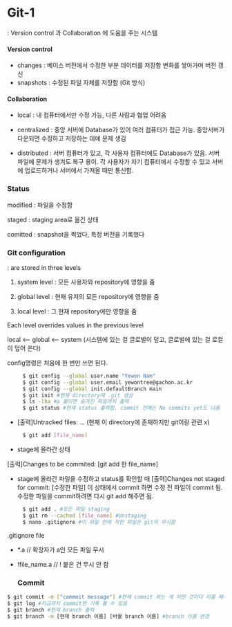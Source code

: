 # Git-1 #

: Version control 과 Collaboration 에 도움을 주는 시스템

#### Version control ####
- changes : 베이스 버전에서 수정한 부분 데이터를 저장함 변화를 쌓아가며 버전 갱신
- snapshots : 수정된 파일 자체를 저장함 (Git 방식)

#### Collaboration ####
- local : 내 컴퓨터에서만 수정 가능, 다른 사람과 협업 어려움

- centralized : 중앙 서버에 Database가 있어 여러 컴퓨터가 접근 가능. 중앙서버가 다운되면 수정하고 저장하는 데에 문제 생김

- distributed : 서버 컴퓨터가 있고, 각 사용자 컴퓨터에도 Database가 있음. 서버 파일에 문제가 생겨도 복구 용이. 각 사용자가 자기 컴퓨터에서 수정할 수 있고 서버에 업로드하거나 서버에서 가져올 때만 통신함.

### Status ###

 modified : 파일을 수정함

 staged : staging area로 옮긴 상태

 comitted : snapshot을 찍었다, 특정 버전을 기록했다

  

  ### Git configuration ###

  : are stored in three levels

  1. system level : 모든 사용자와 repository에 영향을 줌

  2. global level : 현재 유저의 모든 repository에 영향을 줌

  3. local level : 그 현재 repository에만 영향을 줌

  Each level overrides values in the previous level

  local <-- global <-- system (시스템에 있는 걸 글로벌이 덮고, 글로벌에 있는 걸 로컬이 덮어 쓴다)

  config명령은 처음에 한 번만 쓰면 된다.


```bash
     $ git config --global user.name "Yewon Nam" 
     $ git config --global user.email yewontree@gachon.ac.kr
     $ git config --global init.defaultBranch main
     $ git init #현재 directory에 .git 생성
     $ ls -lha #a 붙이면 숨겨진 파일까지 출력
     $ git status #현재 status 출력함. commit 전에는 No commits yet도 나옴
```

  - [출력]Untracked files: ... (현재 이 directory에 존재하지만 git이랑 관련 x)

```bash
     $ git add [file_name] 
```
  - stage에 올라간 상태

  [출력]Changes to be commited: [git add 한 file_name] 


  - stage에 올라간 파일을 수정하고 status를 확인할 때
    [출력]Changes not staged for commit: [수정한 파일]
    이 상태에서 commit 하면 수정 전 파일이 commit 됨. 수정한 파일을 commit하려면 다시 git add 해주면 됨.

```bash
     $ git add . #모든 파일 staging
     $ git rm --cached [file_name] #Unstaging
     $ nano .gitignore #이 파일 안에 적힌 파일은 git이 무시함
```

  .gitignore file

- \*.a 		// 확장자가 a인 모든 파일 무시

- !file_name.a // ! 붙은 건 무시 안 함

  ### Commit ###
```bash
$ git commit -m ["commmit message"] #현재 commit 하는 게 어떤 것이다 이름 해주기
$ git log #지금까지 commit한 기록 볼 수 있음
$ git branch #현재 branch 출력
$ git branch -m [현재 branch 이름] [바꿀 branch 이름] #branch 이름 변경
```



